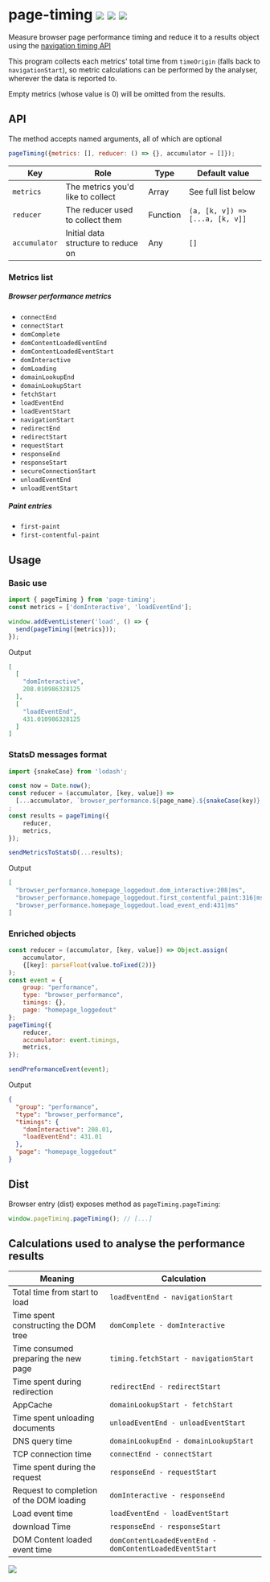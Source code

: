 # page-timing [![](https://img.shields.io/npm/v/page-timing.svg)](https://www.npmjs.com/package/page-timing) [![](https://img.shields.io/badge/source--000000.svg?logo=github&style=social)](https://github.com/fiverr/page-timing) [![](https://circleci.com/gh/fiverr/page-timing.svg?style=svg)](https://circleci.com/gh/fiverr/page-timing)

Measure browser page performance timing and reduce it to a results object using the [navigation timing API](https://www.w3.org/TR/navigation-timing/)

This program collects each metrics' total time from `timeOrigin` (falls back to `navigationStart`), so metric calculations can be performed by the analyser, wherever the data is reported to.

Empty metrics (whose value is 0) will be omitted from the results.

## API
The method accepts named arguments, all of which are optional

```js
pageTiming({metrics: [], reducer: () => {}, accumulator = []});
```

| Key | Role | Type | Default value
| - | - | - | -
| `metrics` | The metrics you'd like to collect | Array | See full list below
| `reducer` | The reducer used to collect them | Function | `(a, [k, v]) => [...a, [k, v]]`
| `accumulator` | Initial data structure to reduce on | Any | `[]`

### Metrics list

##### Browser performance metrics
- `connectEnd`
- `connectStart`
- `domComplete`
- `domContentLoadedEventEnd`
- `domContentLoadedEventStart`
- `domInteractive`
- `domLoading`
- `domainLookupEnd`
- `domainLookupStart`
- `fetchStart`
- `loadEventEnd`
- `loadEventStart`
- `navigationStart`
- `redirectEnd`
- `redirectStart`
- `requestStart`
- `responseEnd`
- `responseStart`
- `secureConnectionStart`
- `unloadEventEnd`
- `unloadEventStart`

##### Paint entries
- `first-paint`
- `first-contentful-paint`

## Usage

### Basic use
```js
import { pageTiming } from 'page-timing';
const metrics = ['domInteractive', 'loadEventEnd'];

window.addEventListener('load', () => {
  send(pageTiming({metrics}));
});
```
Output
```json
[
  [
    "domInteractive",
    208.010986328125
  ],
  [
    "loadEventEnd",
    431.010986328125
  ]
]
```

### StatsD messages format
```js
import {snakeCase} from 'lodash';

const now = Date.now();
const reducer = (accumulator, [key, value]) =>
  [...accumulator, `browser_performance.${page_name}.${snakeCase(key)}:${parseInt(value)}|ms`]
;
const results = pageTiming({
    reducer,
    metrics,
});

sendMetricsToStatsD(...results);
```
Output
```json
[
  "browser_performance.homepage_loggedout.dom_interactive:208|ms",
  "browser_performance.homepage_loggedout.first_contentful_paint:316|ms",
  "browser_performance.homepage_loggedout.load_event_end:431|ms"
]
```

### Enriched objects
```js
const reducer = (accumulator, [key, value]) => Object.assign(
    accumulator,
    {[key]: parseFloat(value.toFixed(2))}
);
const event = {
    group: "performance",
    type: "browser_performance",
    timings: {},
    page: "homepage_loggedout"
};
pageTiming({
    reducer,
    accumulator: event.timings,
    metrics,
});

sendPreformanceEvent(event);
```
Output
```json
{
  "group": "performance",
  "type": "browser_performance",
  "timings": {
    "domInteractive": 208.01,
    "loadEventEnd": 431.01
  },
  "page": "homepage_loggedout"
}
```

## Dist
Browser entry (dist) exposes method as `pageTiming.pageTiming`:

```js
window.pageTiming.pageTiming(); // [...]
```


## Calculations used to analyse the performance results

| Meaning | Calculation
| - | -
| Total time from start to load | `loadEventEnd - navigationStart`
| Time spent constructing the DOM tree | `domComplete - domInteractive`
| Time consumed preparing the new page | `timing.fetchStart - navigationStart`
| Time spent during redirection | `redirectEnd - redirectStart`
| AppCache | `domainLookupStart - fetchStart`
| Time spent unloading documents | `unloadEventEnd - unloadEventStart`
| DNS query time | `domainLookupEnd - domainLookupStart`
| TCP connection time | `connectEnd - connectStart`
| Time spent during the request | `responseEnd - requestStart`
| Request to completion of the DOM loading | `domInteractive - responseEnd`
| Load event time | `loadEventEnd - loadEventStart`
| download Time | `responseEnd - responseStart`
| DOM Content loaded event time | `domContentLoadedEventEnd - domContentLoadedEventStart`

![](https://www.w3.org/TR/navigation-timing/timing-overview.png)
